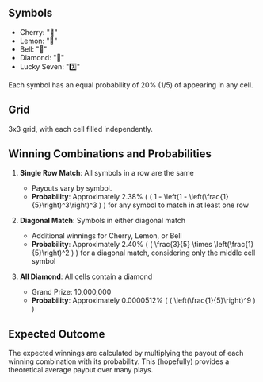 ## Symbols

- Cherry: "🍒"
- Lemon: "🍋"
- Bell: "🔔"
- Diamond: "💎"
- Lucky Seven: "7️⃣"

Each symbol has an equal probability of 20% (1/5) of appearing in any cell.

## Grid
3x3 grid, with each cell filled independently.

## Winning Combinations and Probabilities

1. **Single Row Match**: All symbols in a row are the same
   - Payouts vary by symbol.
   - **Probability**: Approximately 2.38% ( \( 1 - \left(1 - \left(\frac{1}{5}\right)^3\right)^3 \) ) for any symbol to match in at least one row

2. **Diagonal Match**: Symbols in either diagonal match
   - Additional winnings for Cherry, Lemon, or Bell
   - **Probability**: Approximately 2.40% ( \( \frac{3}{5} \times \left(\frac{1}{5}\right)^2 \) ) for a diagonal match, considering only the middle cell symbol

3. **All Diamond**: All cells contain a diamond
   - Grand Prize: 10,000,000
   - **Probability**: Approximately 0.0000512% ( \( \left(\frac{1}{5}\right)^9 \) )

## Expected Outcome
The expected winnings are calculated by multiplying the payout of each winning combination with its probability. This (hopefully) provides a theoretical average payout over many plays.
